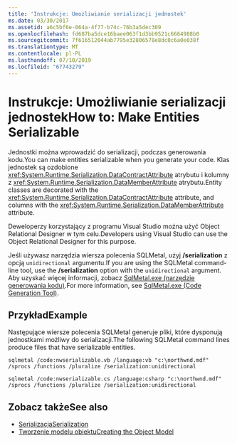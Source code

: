 ```yaml
---
title: 'Instrukcje: Umożliwianie serializacji jednostek'
ms.date: 03/30/2017
ms.assetid: a6c5bf6e-064a-4f77-b74c-76b3a5dec309
ms.openlocfilehash: fd687ba5dce16baee063f1d3bb9521c6664988b0
ms.sourcegitcommit: 7f616512044ab7795e32806578e8dc0c6a0e038f
ms.translationtype: MT
ms.contentlocale: pl-PL
ms.lasthandoff: 07/10/2019
ms.locfileid: "67743279"
---
```

# <a name="how-to-make-entities-serializable"></a><span data-ttu-id="dbbf0-102">Instrukcje: Umożliwianie serializacji jednostek</span><span class="sxs-lookup"><span data-stu-id="dbbf0-102">How to: Make Entities Serializable</span></span>
<span data-ttu-id="dbbf0-103">Jednostki można wprowadzić do serializacji, podczas generowania kodu.</span><span class="sxs-lookup"><span data-stu-id="dbbf0-103">You can make entities serializable when you generate your code.</span></span> <span data-ttu-id="dbbf0-104">Klas jednostek są ozdobione <xref:System.Runtime.Serialization.DataContractAttribute> atrybutu i kolumny z <xref:System.Runtime.Serialization.DataMemberAttribute> atrybutu.</span><span class="sxs-lookup"><span data-stu-id="dbbf0-104">Entity classes are decorated with the <xref:System.Runtime.Serialization.DataContractAttribute> attribute, and columns with the <xref:System.Runtime.Serialization.DataMemberAttribute> attribute.</span></span>  
  
 <span data-ttu-id="dbbf0-105">Deweloperzy korzystający z programu Visual Studio można użyć Object Relational Designer w tym celu.</span><span class="sxs-lookup"><span data-stu-id="dbbf0-105">Developers using Visual Studio can use the Object Relational Designer for this purpose.</span></span>  
  
 <span data-ttu-id="dbbf0-106">Jeśli używasz narzędzia wiersza polecenia SQLMetal, użyj **/serialization** z opcją `unidirectional` argumentu.</span><span class="sxs-lookup"><span data-stu-id="dbbf0-106">If you are using the SQLMetal command-line tool, use the **/serialization** option with the `unidirectional` argument.</span></span> <span data-ttu-id="dbbf0-107">Aby uzyskać więcej informacji, zobacz [SqlMetal.exe (narzędzie generowania kodu)](../../../../../../docs/framework/tools/sqlmetal-exe-code-generation-tool.md).</span><span class="sxs-lookup"><span data-stu-id="dbbf0-107">For more information, see [SqlMetal.exe (Code Generation Tool)](../../../../../../docs/framework/tools/sqlmetal-exe-code-generation-tool.md).</span></span>  
  
## <a name="example"></a><span data-ttu-id="dbbf0-108">Przykład</span><span class="sxs-lookup"><span data-stu-id="dbbf0-108">Example</span></span>  
 <span data-ttu-id="dbbf0-109">Następujące wiersze polecenia SQLMetal generuje pliki, które dysponują jednostkami możliwy do serializacji.</span><span class="sxs-lookup"><span data-stu-id="dbbf0-109">The following SQLMetal command lines produce files that have serializable entities.</span></span>  
  
```  
sqlmetal /code:nwserializable.vb /language:vb "c:\northwnd.mdf" /sprocs /functions /pluralize /serialization:unidirectional  
```  
  
```  
sqlmetal /code:nwserializable.cs /language:csharp "c:\northwnd.mdf" /sprocs /functions /pluralize /serialization:unidirectional  
```  
  
## <a name="see-also"></a><span data-ttu-id="dbbf0-110">Zobacz także</span><span class="sxs-lookup"><span data-stu-id="dbbf0-110">See also</span></span>

- [<span data-ttu-id="dbbf0-111">Serializacja</span><span class="sxs-lookup"><span data-stu-id="dbbf0-111">Serialization</span></span>](../../../../../../docs/framework/data/adonet/sql/linq/serialization.md)
- [<span data-ttu-id="dbbf0-112">Tworzenie modelu obiektu</span><span class="sxs-lookup"><span data-stu-id="dbbf0-112">Creating the Object Model</span></span>](../../../../../../docs/framework/data/adonet/sql/linq/creating-the-object-model.md)
